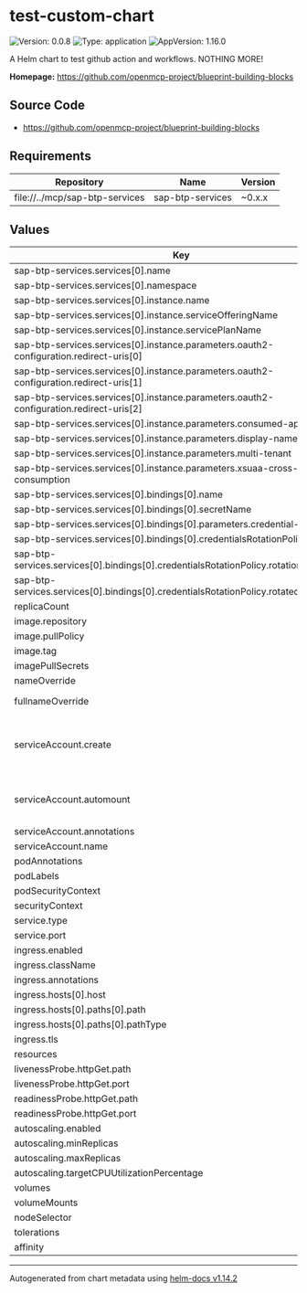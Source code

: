 

# test-custom-chart

![Version: 0.0.8](https://img.shields.io/badge/Version-0.0.8-informational?style=flat-square) ![Type: application](https://img.shields.io/badge/Type-application-informational?style=flat-square) ![AppVersion: 1.16.0](https://img.shields.io/badge/AppVersion-1.16.0-informational?style=flat-square)

A Helm chart to test github action and workflows. NOTHING MORE!

**Homepage:** <https://github.com/openmcp-project/blueprint-building-blocks>

## Source Code

* <https://github.com/openmcp-project/blueprint-building-blocks>

## Requirements

| Repository | Name | Version |
|------------|------|---------|
| file://../mcp/sap-btp-services | sap-btp-services | ~0.x.x |

## Values

| Key | Type | Default | Description |
|-----|------|---------|-------------|
| sap-btp-services.services[0].name | string | `"identityApplication"` |  |
| sap-btp-services.services[0].namespace | string | `"default"` |  |
| sap-btp-services.services[0].instance.name | string | `"ketos-op-cluster-ias"` |  |
| sap-btp-services.services[0].instance.serviceOfferingName | string | `"identity"` |  |
| sap-btp-services.services[0].instance.servicePlanName | string | `"application"` |  |
| sap-btp-services.services[0].instance.parameters.oauth2-configuration.redirect-uris[0] | string | `"https://*.../oauth2/callback"` |  |
| sap-btp-services.services[0].instance.parameters.oauth2-configuration.redirect-uris[1] | string | `"https://*.../callback"` |  |
| sap-btp-services.services[0].instance.parameters.oauth2-configuration.redirect-uris[2] | string | `"https://*.../*"` |  |
| sap-btp-services.services[0].instance.parameters.consumed-apis | list | `[]` |  |
| sap-btp-services.services[0].instance.parameters.display-name | string | `""` |  |
| sap-btp-services.services[0].instance.parameters.multi-tenant | bool | `true` |  |
| sap-btp-services.services[0].instance.parameters.xsuaa-cross-consumption | bool | `true` |  |
| sap-btp-services.services[0].bindings[0].name | string | `"ketos-op-cluster-ias"` |  |
| sap-btp-services.services[0].bindings[0].secretName | string | `"btp-ias"` |  |
| sap-btp-services.services[0].bindings[0].parameters.credential-type | string | `"SECRET"` |  |
| sap-btp-services.services[0].bindings[0].credentialsRotationPolicy.enabled | bool | `true` |  |
| sap-btp-services.services[0].bindings[0].credentialsRotationPolicy.rotationFrequency | string | `"480h"` |  |
| sap-btp-services.services[0].bindings[0].credentialsRotationPolicy.rotatedBindingTTL | string | `"2h"` |  |
| replicaCount | int | `1` | replication count |
| image.repository | string | `"nginx"` |  |
| image.pullPolicy | string | `"IfNotPresent"` |  |
| image.tag | string | `""` |  |
| imagePullSecrets | list | `[]` |  |
| nameOverride | string | `""` | name override |
| fullnameOverride | string | `""` | full name override |
| serviceAccount.create | bool | `true` | Specifies whether a service account should be created |
| serviceAccount.automount | bool | `true` | Automatically mount a ServiceAccount's API credentials? |
| serviceAccount.annotations | object | `{}` |  |
| serviceAccount.name | string | `""` |  |
| podAnnotations | object | `{}` |  |
| podLabels | object | `{}` |  |
| podSecurityContext | object | `{}` |  |
| securityContext | object | `{}` |  |
| service.type | string | `"ClusterIP"` |  |
| service.port | int | `80` |  |
| ingress.enabled | bool | `false` |  |
| ingress.className | string | `""` |  |
| ingress.annotations | object | `{}` |  |
| ingress.hosts[0].host | string | `"chart-example.local"` |  |
| ingress.hosts[0].paths[0].path | string | `"/"` |  |
| ingress.hosts[0].paths[0].pathType | string | `"ImplementationSpecific"` |  |
| ingress.tls | list | `[]` |  |
| resources | object | `{}` |  |
| livenessProbe.httpGet.path | string | `"/"` |  |
| livenessProbe.httpGet.port | string | `"http"` |  |
| readinessProbe.httpGet.path | string | `"/"` |  |
| readinessProbe.httpGet.port | string | `"http"` |  |
| autoscaling.enabled | bool | `false` |  |
| autoscaling.minReplicas | int | `1` |  |
| autoscaling.maxReplicas | int | `100` |  |
| autoscaling.targetCPUUtilizationPercentage | int | `80` |  |
| volumes | list | `[]` |  |
| volumeMounts | list | `[]` |  |
| nodeSelector | object | `{}` |  |
| tolerations | list | `[]` |  |
| affinity | object | `{}` |  |

----------------------------------------------
Autogenerated from chart metadata using [helm-docs v1.14.2](https://github.com/norwoodj/helm-docs/releases/v1.14.2)